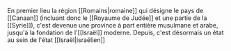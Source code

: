 En premier lieu la région [[Romains|romaine]] qui désigne le pays de [[Canaan]] (incluant donc le [[Royaume de Judée]] et une partie de la [[Syrie]]), c'est devenue une province à part entière musulmane et arabe, jusqu'à la fondation de l'[[Israël]] moderne.
Depuis, c'est désormais un état au sein de l'état [[Israël|israélien]]